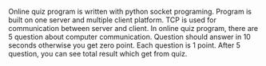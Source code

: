 Online quiz program is written with python socket programing. Program is built on one server and multiple client platform. TCP is used for communication between server and client. In online quiz program, there are 5 question about computer communication. Question should answer in 10 seconds otherwise you get zero point. Each question is 1 point. After 5 question, you can see total result which get from quiz.
